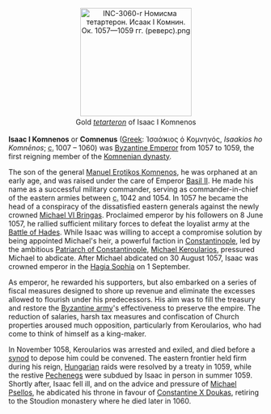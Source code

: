 <div class="photo" colspan="2" style="text-align: center; margin: 25px 0 10px;"><a class="image" href="https://en.wikipedia.org/wiki/File:INC-3060-r_%D0%9D%D0%BE%D0%BC%D0%B8%D1%81%D0%BC%D0%B0_%D1%82%D0%B5%D1%82%D0%B0%D1%80%D1%82%D0%B5%D1%80%D0%BE%D0%BD._%D0%98%D1%81%D0%B0%D0%B0%D0%BA_I_%D0%9A%D0%BE%D0%BC%D0%BD%D0%B8%D0%BD._%D0%9E%D0%BA._1057%E2%80%941059_%D0%B3%D0%B3._(%D1%80%D0%B5%D0%B2%D0%B5%D1%80%D1%81).png"><img alt="INC-3060-r Номисма тетартерон. Исаак I Комнин. Ок. 1057—1059 гг. (реверс).png" data-file-height="496" data-file-width="510" decoding="async" height="214" src="https://upload.wikimedia.org/wikipedia/commons/thumb/f/f6/INC-3060-r_%D0%9D%D0%BE%D0%BC%D0%B8%D1%81%D0%BC%D0%B0_%D1%82%D0%B5%D1%82%D0%B0%D1%80%D1%82%D0%B5%D1%80%D0%BE%D0%BD._%D0%98%D1%81%D0%B0%D0%B0%D0%BA_I_%D0%9A%D0%BE%D0%BC%D0%BD%D0%B8%D0%BD._%D0%9E%D0%BA._1057%E2%80%941059_%D0%B3%D0%B3._%28%D1%80%D0%B5%D0%B2%D0%B5%D1%80%D1%81%29.png/220px-INC-3060-r_%D0%9D%D0%BE%D0%BC%D0%B8%D1%81%D0%BC%D0%B0_%D1%82%D0%B5%D1%82%D0%B0%D1%80%D1%82%D0%B5%D1%80%D0%BE%D0%BD._%D0%98%D1%81%D0%B0%D0%B0%D0%BA_I_%D0%9A%D0%BE%D0%BC%D0%BD%D0%B8%D0%BD._%D0%9E%D0%BA._1057%E2%80%941059_%D0%B3%D0%B3._%28%D1%80%D0%B5%D0%B2%D0%B5%D1%80%D1%81%29.png" srcset="https://upload.wikimedia.org/wikipedia/commons/thumb/f/f6/INC-3060-r_%D0%9D%D0%BE%D0%BC%D0%B8%D1%81%D0%BC%D0%B0_%D1%82%D0%B5%D1%82%D0%B0%D1%80%D1%82%D0%B5%D1%80%D0%BE%D0%BD._%D0%98%D1%81%D0%B0%D0%B0%D0%BA_I_%D0%9A%D0%BE%D0%BC%D0%BD%D0%B8%D0%BD._%D0%9E%D0%BA._1057%E2%80%941059_%D0%B3%D0%B3._%28%D1%80%D0%B5%D0%B2%D0%B5%D1%80%D1%81%29.png/330px-INC-3060-r_%D0%9D%D0%BE%D0%BC%D0%B8%D1%81%D0%BC%D0%B0_%D1%82%D0%B5%D1%82%D0%B0%D1%80%D1%82%D0%B5%D1%80%D0%BE%D0%BD._%D0%98%D1%81%D0%B0%D0%B0%D0%BA_I_%D0%9A%D0%BE%D0%BC%D0%BD%D0%B8%D0%BD._%D0%9E%D0%BA._1057%E2%80%941059_%D0%B3%D0%B3._%28%D1%80%D0%B5%D0%B2%D0%B5%D1%80%D1%81%29.png 1.5x, //upload.wikimedia.org/wikipedia/commons/thumb/f/f6/INC-3060-r_%D0%9D%D0%BE%D0%BC%D0%B8%D1%81%D0%BC%D0%B0_%D1%82%D0%B5%D1%82%D0%B0%D1%80%D1%82%D0%B5%D1%80%D0%BE%D0%BD._%D0%98%D1%81%D0%B0%D0%B0%D0%BA_I_%D0%9A%D0%BE%D0%BC%D0%BD%D0%B8%D0%BD._%D0%9E%D0%BA._1057%E2%80%941059_%D0%B3%D0%B3._%28%D1%80%D0%B5%D0%B2%D0%B5%D1%80%D1%81%29.png/440px-INC-3060-r_%D0%9D%D0%BE%D0%BC%D0%B8%D1%81%D0%BC%D0%B0_%D1%82%D0%B5%D1%82%D0%B0%D1%80%D1%82%D0%B5%D1%80%D0%BE%D0%BD._%D0%98%D1%81%D0%B0%D0%B0%D0%BA_I_%D0%9A%D0%BE%D0%BC%D0%BD%D0%B8%D0%BD._%D0%9E%D0%BA._1057%E2%80%941059_%D0%B3%D0%B3._%28%D1%80%D0%B5%D0%B2%D0%B5%D1%80%D1%81%29.png 2x" width="220"/></a><div style="line-height:normal;padding-bottom:0.2em;padding-top:0.2em;">Gold <i><a href="https://en.wikipedia.org/wiki/Tetarteron" title="Tetarteron">tetarteron</a></i> of Isaac I Komnenos</div></div>

[comment]: # 'breakpoint'
<p><b>Isaac I Komnenos</b> or <b>Comnenus</b> (<a href="https://en.wikipedia.org/wiki/Greek_language" title="Greek language">Greek</a>: <span lang="grc" title="Ancient Greek language text">Ἰσαάϰιος ὁ Κομνη­νός</span>, <i>Isaakios ho Komnēnos</i>; <abbr title="circa">c.</abbr><span style="white-space:nowrap;"> 1007</span> – 1060) was <a class="mw-redirect" href="https://en.wikipedia.org/wiki/Byzantine_Emperor" title="Byzantine Emperor">Byzantine Emperor</a> from 1057 to 1059, the first reigning member of the <a class="mw-redirect" href="https://en.wikipedia.org/wiki/Komnenian_dynasty" title="Komnenian dynasty">Komnenian dynasty</a>. 
</p><p>The son of the general <a href="https://en.wikipedia.org/wiki/Manuel_Erotikos_Komnenos" title="Manuel Erotikos Komnenos">Manuel Erotikos Komnenos</a>, he was orphaned at an early age, and was raised under the care of Emperor <a href="https://en.wikipedia.org/wiki/Basil_II" title="Basil II">Basil II</a>. He made his name as a successful military commander, serving as commander-in-chief of the eastern armies between <abbr title="circa">c.</abbr><span style="white-space:nowrap;"> 1042</span> and 1054. In 1057 he became the head of a conspiracy of the dissatisfied eastern generals against the newly crowned <a href="https://en.wikipedia.org/wiki/Michael_VI_Bringas" title="Michael VI Bringas">Michael VI Bringas</a>. Proclaimed emperor by his followers on 8 June 1057, he rallied sufficient military forces to defeat the loyalist army at the <a class="mw-redirect" href="https://en.wikipedia.org/wiki/Battle_of_Hades" title="Battle of Hades">Battle of Hades</a>. While Isaac was willing to accept a compromise solution by being appointed Michael's heir, a powerful faction in <a href="https://en.wikipedia.org/wiki/Constantinople" title="Constantinople">Constantinople</a>, led by the ambitious <a class="mw-redirect" href="https://en.wikipedia.org/wiki/Patriarch_of_Constantinople" title="Patriarch of Constantinople">Patriarch of Constantinople</a>, <a class="mw-redirect" href="https://en.wikipedia.org/wiki/Michael_Keroularios" title="Michael Keroularios">Michael Keroularios</a>, pressured Michael to abdicate.  After Michael abdicated on 30 August 1057, Isaac was crowned emperor in the <a href="https://en.wikipedia.org/wiki/Hagia_Sophia" title="Hagia Sophia">Hagia Sophia</a> on 1 September.
</p><p>As emperor, he rewarded his supporters, but also embarked on a series of fiscal measures designed to shore up revenue and eliminate the excesses allowed to flourish under his predecessors. His aim was to fill the treasury and restore the <a href="https://en.wikipedia.org/wiki/Byzantine_army" title="Byzantine army">Byzantine army</a>'s effectiveness to preserve the empire. The reduction of salaries, harsh tax measures and confiscation of Church properties aroused much opposition, particularly from Keroularios, who had come to think of himself as a king-maker. 
</p><p>In November 1058, Keroularios was arrested and exiled, and died before a <a href="https://en.wikipedia.org/wiki/Synod" title="Synod">synod</a> to depose him could be convened. The eastern frontier held firm during his reign, <a href="https://en.wikipedia.org/wiki/Kingdom_of_Hungary_(1000%E2%80%931301)" title="Kingdom of Hungary (1000–1301)">Hungarian</a> raids were resolved by a treaty in 1059, while the restive <a href="https://en.wikipedia.org/wiki/Pechenegs" title="Pechenegs">Pechenegs</a> were subdued by Isaac in person in summer 1059. Shortly after, Isaac fell ill, and on the advice and pressure of <a href="https://en.wikipedia.org/wiki/Michael_Psellos" title="Michael Psellos">Michael Psellos</a>, he abdicated his throne in favour of <a href="https://en.wikipedia.org/wiki/Constantine_X_Doukas" title="Constantine X Doukas">Constantine X Doukas</a>, retiring to the Stoudion monastery where he died later in 1060.
</p>